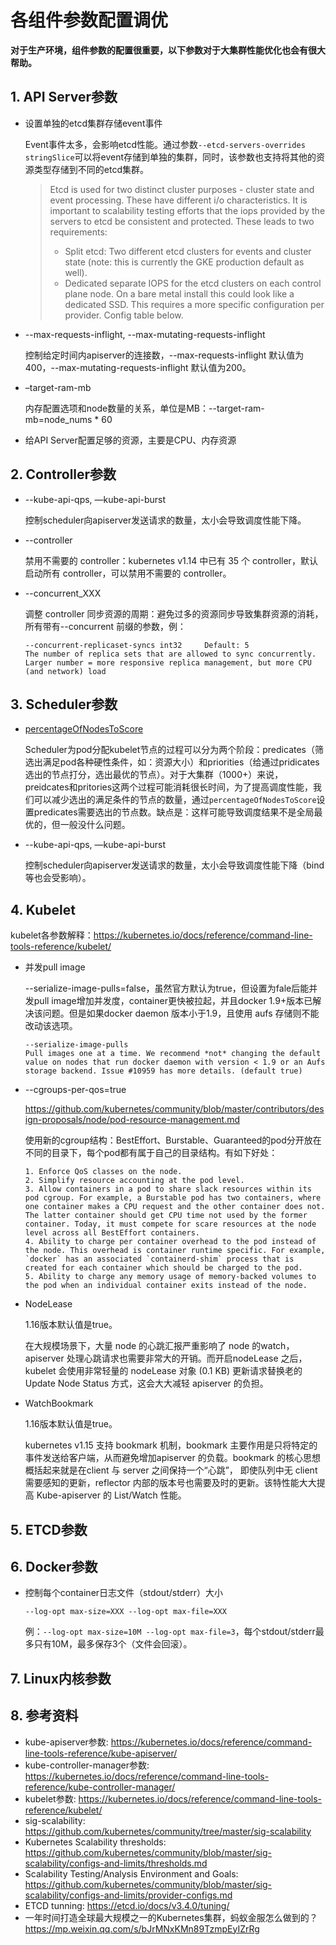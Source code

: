 # 各组件参数配置调优

**对于生产环境，组件参数的配置很重要，以下参数对于大集群性能优化也会有很大帮助。**

## 1. API Server参数

* 设置单独的etcd集群存储event事件

  Event事件太多，会影响etcd性能。通过参数`--etcd-servers-overrides stringSlice`可以将event存储到单独的集群，同时，该参数也支持将其他的资源类型存储到不同的etcd集群。

  > Etcd is used for two distinct cluster purposes - cluster state and event processing. These have different i/o characteristics. It is important to scalability testing efforts that the iops provided by the servers to etcd be consistent and protected. These leads to two requirements:
  >
  > - Split etcd: Two different etcd clusters for events and cluster state (note: this is currently the GKE production default as well).
  > - Dedicated separate IOPS for the etcd clusters on each control plane node. On a bare metal install this could look like a dedicated SSD. This requires a more specific configuration per provider. Config table below.

* --max-requests-inflight, --max-mutating-requests-inflight

  控制给定时间内apiserver的连接数，--max-requests-inflight 默认值为400，--max-mutating-requests-inflight 默认值为200。

* –target-ram-mb

  内存配置选项和node数量的关系，单位是MB：--target-ram-mb=node_nums * 60

* 给API Server配置足够的资源，主要是CPU、内存资源

## 2. Controller参数

* --kube-api-qps, —kube-api-burst

  控制scheduler向apiserver发送请求的数量，太小会导致调度性能下降。

* --controller

  禁用不需要的 controller：kubernetes v1.14 中已有 35 个 controller，默认启动所有 controller，可以禁用不需要的 controller。

* --concurrent_XXX

  调整 controller 同步资源的周期：避免过多的资源同步导致集群资源的消耗，所有带有--concurrent 前缀的参数，例：

  ```
  --concurrent-replicaset-syncs int32     Default: 5
  The number of replica sets that are allowed to sync concurrently. Larger number = more responsive replica management, but more CPU (and network) load
  ```

## 3. Scheduler参数

* [percentageOfNodesToScore](https://kubernetes.io/docs/concepts/configuration/scheduler-perf-tuning/#percentage-of-nodes-to-score)

  Scheduler为pod分配kubelet节点的过程可以分为两个阶段：predicates（筛选出满足pod各种硬性条件，如：资源大小）和priorities（给通过pridicates选出的节点打分，选出最优的节点）。对于大集群（1000+）来说，preidcates和pritories这两个过程可能消耗很长时间，为了提高调度性能，我们可以减少选出的满足条件的节点的数量，通过`percentageOfNodesToScore`设置predicates需要选出的节点数。缺点是：这样可能导致调度结果不是全局最优的，但一般没什么问题。

* --kube-api-qps, —kube-api-burst

  控制scheduler向apiserver发送请求的数量，太小会导致调度性能下降（bind等也会受影响）。

## 4. Kubelet

kubelet各参数解释：https://kubernetes.io/docs/reference/command-line-tools-reference/kubelet/

* 并发pull image

  --serialize-image-pulls=false，虽然官方默认为true，但设置为fale后能并发pull image增加并发度，container更快被拉起，并且docker 1.9+版本已解决该问题。但是如果docker daemon 版本小于1.9，且使用 aufs 存储则不能改动该选项。

  ```
  --serialize-image-pulls
  Pull images one at a time. We recommend *not* changing the default value on nodes that run docker daemon with version < 1.9 or an Aufs storage backend. Issue #10959 has more details. (default true)
  ```

* --cgroups-per-qos=true

  https://github.com/kubernetes/community/blob/master/contributors/design-proposals/node/pod-resource-management.md

  使用新的cgroup结构：BestEffort、Burstable、Guaranteed的pod分开放在不同的目录下，每个pod都有属于自己的目录结构。有如下好处：

  ```
  1. Enforce QoS classes on the node.
  2. Simplify resource accounting at the pod level.
  3. Allow containers in a pod to share slack resources within its pod cgroup. For example, a Burstable pod has two containers, where one container makes a CPU request and the other container does not. The latter container should get CPU time not used by the former container. Today, it must compete for scare resources at the node level across all BestEffort containers.
  4. Ability to charge per container overhead to the pod instead of the node. This overhead is container runtime specific. For example, `docker` has an associated `containerd-shim` process that is created for each container which should be charged to the pod.
  5. Ability to charge any memory usage of memory-backed volumes to the pod when an individual container exits instead of the node.
  ```

* NodeLease

  1.16版本默认值是true。

  在大规模场景下，大量 node 的心跳汇报严重影响了 node 的watch，apiserver 处理心跳请求也需要非常大的开销。而开启nodeLease 之后，kubelet 会使用非常轻量的 nodeLease 对象 (0.1 KB) 更新请求替换老的 Update Node Status 方式，这会大大减轻 apiserver 的负担。

* WatchBookmark

  1.16版本默认值是true。

  kubernetes v1.15 支持 bookmark 机制，bookmark 主要作用是只将特定的事件发送给客户端，从而避免增加apiserver 的负载。bookmark 的核心思想概括起来就是在client 与 server 之间保持一个“心跳”， 即使队列中无 client 需要感知的更新，reflector 内部的版本号也需要及时的更新。该特性能大大提高 Kube-apiserver 的 List/Watch 性能。


## 5. ETCD参数

## 6. Docker参数

* 控制每个container日志文件（stdout/stderr）大小

  `--log-opt max-size=XXX --log-opt max-file=XXX`

  例：`--log-opt max-size=10M --log-opt max-file=3`，每个stdout/stderr最多只有10M，最多保存3个（文件会回滚）。

## 7. Linux内核参数

## 8. 参考资料

* kube-apiserver参数: https://kubernetes.io/docs/reference/command-line-tools-reference/kube-apiserver/
* kube-controller-manager参数: https://kubernetes.io/docs/reference/command-line-tools-reference/kube-controller-manager/
* kubelet参数: https://kubernetes.io/docs/reference/command-line-tools-reference/kubelet/
* sig-scalability: https://github.com/kubernetes/community/tree/master/sig-scalability
* Kubernetes Scalability thresholds: https://github.com/kubernetes/community/blob/master/sig-scalability/configs-and-limits/thresholds.md
* Scalability Testing/Analysis Environment and Goals: https://github.com/kubernetes/community/blob/master/sig-scalability/configs-and-limits/provider-configs.md
* ETCD tunning: https://etcd.io/docs/v3.4.0/tuning/
* 一年时间打造全球最大规模之一的Kubernetes集群，蚂蚁金服怎么做到的？https://mp.weixin.qq.com/s/bJrMNxKMn89TzmpEyIZrRg